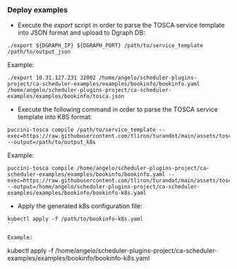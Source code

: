 ### Deploy examples

- Execute the <em>export</em> script in order to parse the TOSCA service template into JSON format and upload to Dgraph DB:
```
./export ${DGRAPH_IP} ${DGRAPH_PORT} /path/to/service_template /path/to/output_json
```
Example:
```
./export 10.31.127.231 32002 /home/angelo/scheduler-plugins-project/ca-scheduler-examples/examples/bookinfo/bookinfo.yaml /home/angelo/scheduler-plugins-project/ca-scheduler-examples/examples/bookinfo/tosca.json
```

- Execute the following command in order to parse the TOSCA service template into K8S format:
```
puccini-tosca compile /path/to/service_template --exec=https://raw.githubusercontent.com/tliron/turandot/main/assets/tosca/profiles/kubernetes/1.0/js/resources/get.js --output=/path/to/output_k8s
```

Example:
```
puccini-tosca compile /home/angelo/scheduler-plugins-project/ca-scheduler-examples/examples/bookinfo/bookinfo.yaml --exec=https://raw.githubusercontent.com/tliron/turandot/main/assets/tosca/profiles/kubernetes/1.0/js/resources/get.js --output=/home/angelo/scheduler-plugins-project/ca-scheduler-examples/examples/bookinfo/bookinfo-k8s.yaml
```

- Apply the generated k8s configuration file:
```
kubectl apply -f /path/to/bookinfo-k8s.yaml
``

Example:
```
kubectl apply -f /home/angelo/scheduler-plugins-project/ca-scheduler-examples/examples/bookinfo/bookinfo-k8s.yaml
```